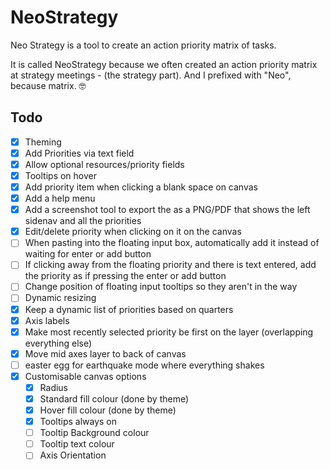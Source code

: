 # NeoStrategy

Neo Strategy is a tool to create an action priority matrix of tasks.

It is called NeoStrategy because we often created an action priority matrix at strategy meetings - (the strategy part). And I prefixed with "Neo", because matrix. 🤓

## Todo

- [x] Theming
- [x] Add Priorities via text field
- [x] Allow optional resources/priority fields
- [x] Tooltips on hover
- [x] Add priority item when clicking a blank space on canvas
- [x] Add a help menu
- [x] Add a screenshot tool to export the as a PNG/PDF that shows the left sidenav and all the priorities
- [x] Edit/delete priority when clicking on it on the canvas
- [ ] When pasting into the floating input box, automatically add it instead of waiting for enter or add button
- [ ] If clicking away from the floating priority and there is text entered, add the priority as if pressing the enter or add button
- [ ] Change position of floating input tooltips so they aren't in the way
- [ ] Dynamic resizing
- [x] Keep a dynamic list of priorities based on quarters
- [x] Axis labels
- [x] Make most recently selected priority be first on the layer (overlapping everything else)
- [x] Move mid axes layer to back of canvas
- [ ] easter egg for earthquake mode where everything shakes
- [x] Customisable canvas options
  - [x] Radius
  - [x] Standard fill colour (done by theme)
  - [x] Hover fill colour (done by theme)
  - [x] Tooltips always on
  - [ ] Tooltip Background colour
  - [ ] Tooltip text colour
  - [ ] Axis Orientation
